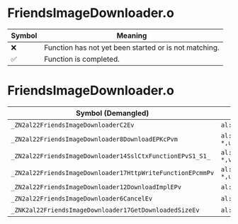 # FriendsImageDownloader.o
| Symbol | Meaning 
| ------------- | ------------- 
| :x: | Function has not yet been started or is not matching. 
| :white_check_mark: | Function is completed. 


# FriendsImageDownloader.o
| Symbol (Demangled) | Symbol (Mangled) | Decompiled? |
| ------------- |  ------------- | ------------- |
| `_ZN2al22FriendsImageDownloaderC2Ev` | `al::FriendsImageDownloader::FriendsImageDownloader(void)` | :white_check_mark: |
| `_ZN2al22FriendsImageDownloader8DownloadEPKcPvm` | `al::FriendsImageDownloader::Download(char const*,void *,unsigned long)` | :white_check_mark: |
| `_ZN2al22FriendsImageDownloader14SslCtxFunctionEPvS1_S1_` | `al::FriendsImageDownloader::SslCtxFunction(void *,void *,void *)` | :white_check_mark: |
| `_ZN2al22FriendsImageDownloader17HttpWriteFunctionEPcmmPv` | `al::FriendsImageDownloader::HttpWriteFunction(char *,unsigned long,unsigned long,void *)` | :white_check_mark: |
| `_ZN2al22FriendsImageDownloader12DownloadImplEPv` | `al::FriendsImageDownloader::DownloadImpl(void *)` | :white_check_mark: |
| `_ZN2al22FriendsImageDownloader6CancelEv` | `al::FriendsImageDownloader::Cancel(void)` | :white_check_mark: |
| `_ZNK2al22FriendsImageDownloader17GetDownloadedSizeEv` | `al::FriendsImageDownloader::GetDownloadedSize(void)const` | :white_check_mark: |

